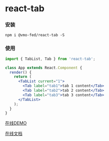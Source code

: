 # react-tab

### 安装

```shell
npm i @vmo-fed/react-tab -S
```

### 使用

```jsx
import { TabList, Tab } from 'react-tab';

class App extends React.Component {
  render() {
    return (
      <TabList current="1">
        <Tab label="tab1">tab 1 content</Tab>
        <Tab label="tab2">tab 2 content</Tab>
        <Tab label="tab3">tab 3 content</Tab>
      </TabList>
    );
  }
}
```

[在线DEMO](https://codesandbox.io/s/xv2kkqk9yq)

[在线文档](https://vmo-fed.github.io/react-circle/doc/#/react-circle/doc/react-circle)
